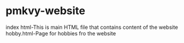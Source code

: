 # pmkvy-website

index html-This is main  HTML file that contains content of the website
hobby.html-Page for hobbies fro the website


